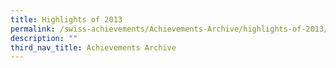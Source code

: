 ```yaml
---
title: Highlights of 2013
permalink: /swiss-achievements/Achievements-Archive/highlights-of-2013/
description: ""
third_nav_title: Achievements Archive
---
```

